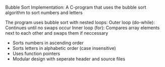 Bubble Sort Implementation:
A C-program that uses the bubble sort algorithm to sort numbers and letters

The program uses bubble sort with nested loops: 
Outer loop (do-while): Continues until no swaps occur 
Inner loop (for): Compares array elements next to each other and swaps them if neccessary

- Sorts numbers in ascending order
- Sorts letters in alphabetic order (case insensitive)
- Uses function pointers
- Modular design with seperate header and source files

